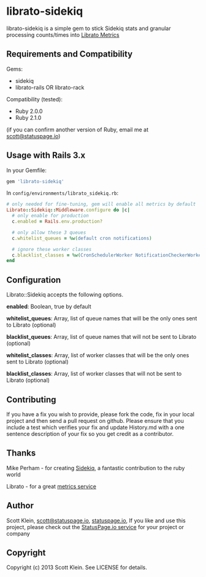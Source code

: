 librato-sidekiq
=====

librato-sidekiq is a simple gem to stick Sidekiq stats and granular processing counts/times into [Librato Metrics](http://metrics.librato.com/)


Requirements and Compatibility
------------

Gems:

 * sidekiq
 * librato-rails OR librato-rack

Compatibility (tested):

 * Ruby 2.0.0
 * Ruby 2.1.0

(if you can confirm another version of Ruby, email me at scott@statuspage.io)


Usage with Rails 3.x
---------------------------

In your Gemfile:

```ruby
gem 'librato-sidekiq'
```

In `config/environments/librato_sidekiq.rb`:

```ruby
# only needed for fine-tuning, gem will enable all metrics by default
Librato::Sidekiq::Middleware.configure do |c|
  # only enable for production
  c.enabled = Rails.env.production?

  # only allow these 3 queues
  c.whitelist_queues = %w(default cron notifications)

  # ignore these worker classes
  c.blacklist_classes = %w(CronSchedulerWorker NotificationCheckerWorker)
end
```


Configuration
------------------------
Librato::Sidekiq accepts the following options.

**enabled**: Boolean, true by default

**whitelist_queues**: Array, list of queue names that will be the only ones sent to Librato (optional)

**blacklist_queues**: Array, list of queue names that will not be sent to Librato (optional)

**whitelist_classes**: Array, list of worker classes that will be the only ones sent to Librato (optional)

**blacklist_classes**: Array, list of worker classes that will not be sent to Librato (optional)


Contributing
-------------

If you have a fix you wish to provide, please fork the code, fix in your local project and then send a pull request on github.  Please ensure that you include a test which verifies your fix and update History.md with a one sentence description of your fix so you get credit as a contributor.


Thanks
------------

Mike Perham - for creating [Sidekiq](http://github.com/mperham/sidekiq), a fantastic contribution to the ruby world

Librato - for a great [metrics service](http://metrics.librato.com)


Author
----------

Scott Klein, scott@statuspage.io, [statuspage.io](https://www.statuspage.io),  If you like and use this project, please check out the [StatusPage.io service](https://www.statuspage.io/tour) for your project or company


Copyright
-----------

Copyright (c) 2013 Scott Klein. See LICENSE for details.
